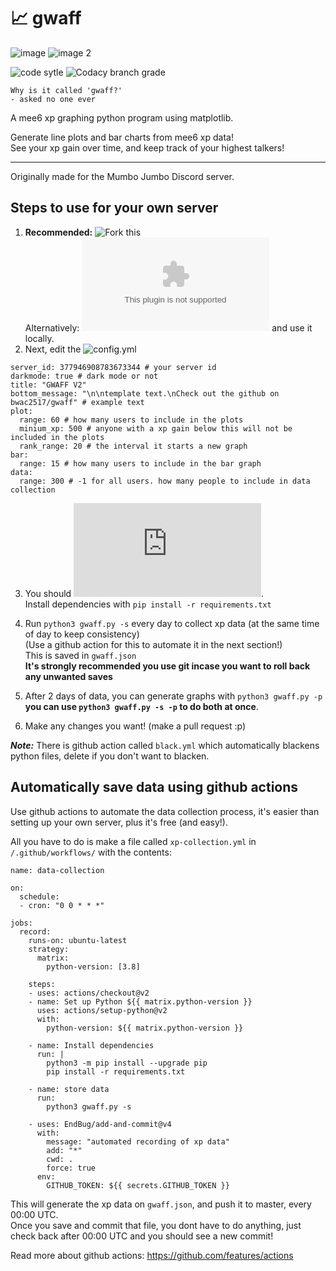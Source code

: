 # 📈 gwaff
![image](https://i.imgur.com/KLeOwEM.png "Demo image") ![image 2](https://i.imgur.com/u4zb68g.png "Demo image 2")

![code sytle](https://img.shields.io/badge/code%20style-black-black?style=flat-square) ![Codacy branch grade](https://img.shields.io/codacy/grade/ca5609bf92774f9ea1d6b55cbea6dfed/master?style=flat-square)

`Why is it called 'gwaff?'`  
`- asked no one ever`

A mee6 xp graphing python program using matplotlib.

Generate line plots and bar charts from mee6 xp data!  
See your xp gain over time, and keep track of your highest talkers!

---

Originally made for the Mumbo Jumbo Discord server.

## Steps to use for your own server
1. **Recommended:** ![Fork this](https://github.com/bwac2517/gwaff/fork)  
Alternatively: ![download it](https://github.com/bwac2517/gwaff/archive/master.zip) and use it locally.
2. Next, edit the ![config.yml](https://github.com/bwac2517/gwaff/blob/master/config.yml)
```
server_id: 377946908783673344 # your server id
darkmode: true # dark mode or not
title: "GWAFF V2"
bottom_message: "\n\ntemplate text.\nCheck out the github on bwac2517/gwaff" # example text
plot:
  range: 60 # how many users to include in the plots
  minium_xp: 500 # anyone with a xp gain below this will not be included in the plots
  rank_range: 20 # the interval it starts a new graph
bar:
  range: 15 # how many users to include in the bar graph
data:
  range: 300 # -1 for all users. how many people to include in data collection
```
3. You should ![make a venv](https://docs.python.org/3/library/venv.html).  
Install dependencies with `pip install -r requirements.txt`
4. Run `python3 gwaff.py -s` every day to collect xp data (at the same time of day to keep consistency)  
(Use a github action for this to automate it in the next section!)  
This is saved in `gwaff.json`  
**It's strongly recommended you use git incase you want to roll back any unwanted saves**

5. After 2 days of data, you can generate graphs with `python3 gwaff.py -p`  
**you can use `python3 gwaff.py -s -p` to do both at once**. 

6. Make any changes you want! (make a pull request :p)

***Note:*** There is github action called `black.yml` which automatically blackens python files, delete if you don't want to blacken.

## Automatically save data using github actions
Use github actions to automate the data collection process, it's easier than setting up your own server, plus it's free (and easy!).

All you have to do is make a file called `xp-collection.yml` in `/.github/workflows/` with the contents:

```
name: data-collection

on:
  schedule:    
  - cron: "0 0 * * *"

jobs:
  record:
    runs-on: ubuntu-latest
    strategy:
      matrix:
        python-version: [3.8]

    steps:
    - uses: actions/checkout@v2
    - name: Set up Python ${{ matrix.python-version }}
      uses: actions/setup-python@v2
      with:
        python-version: ${{ matrix.python-version }}

    - name: Install dependencies
      run: |
        python3 -m pip install --upgrade pip
        pip install -r requirements.txt
    
    - name: store data
      run:
        python3 gwaff.py -s

    - uses: EndBug/add-and-commit@v4
      with:
        message: "automated recording of xp data"
        add: "*"
        cwd: .
        force: true
      env:
        GITHUB_TOKEN: ${{ secrets.GITHUB_TOKEN }}
```
This will generate the xp data on `gwaff.json`, and push it to master, every 00:00 UTC.  
Once you save and commit that file, you dont have to do anything, just check back after 00:00 UTC and you should see a new commit!

Read more about github actions: https://github.com/features/actions